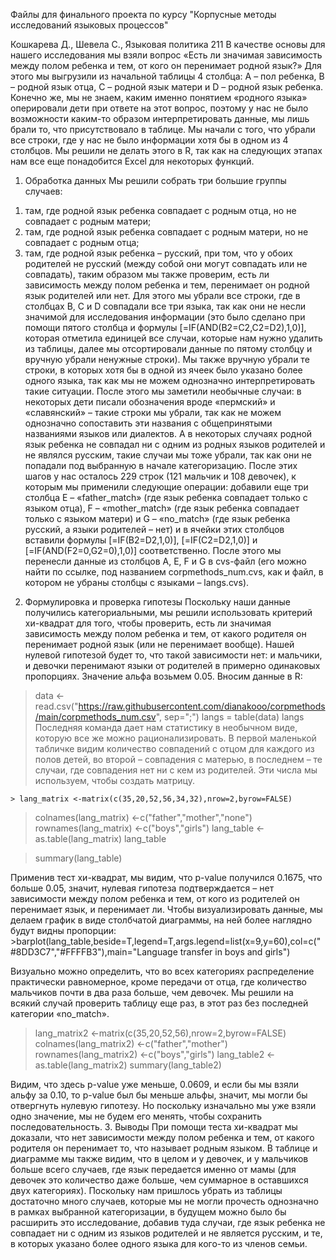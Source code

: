 Файлы для финального проекта по курсу "Корпусные методы исследований языковых процессов"

Кошкарева Д., Шевела С., Языковая политика 211
В качестве основы для нашего исследования мы взяли вопрос «Есть ли значимая зависимость между полом ребенка и тем, от кого он перенимает родной язык?» Для этого мы выгрузили из начальной таблицы 4 столбца: A – пол ребенка, B – родной язык отца, C – родной язык матери и D – родной язык ребенка. Конечно же, мы не знаем, каким именно понятием «родного языка» оперировали дети при ответе на этот вопрос, поэтому у нас не было возможности каким-то образом интерпретировать данные, мы лишь брали то, что присутствовало в таблице. Мы начали с того, что убрали все строки, где у нас не было информации хотя бы в одном из 4 столбцов. Мы решили не делать этого в R, так как на следующих этапах нам все еще понадобится Excel для некоторых функций.
1.	Обработка данных
Мы решили собрать три большие группы случаев:
1) там, где родной язык ребенка совпадает с родным отца, но не совпадает с родным матери;
2) там, где родной язык ребенка совпадает с родным матери, но не совпадает с родным отца;
3) там, где родной язык ребенка – русский, при том, что у обоих родителей не русский (между собой они могут совпадать или не совпадать), таким образом мы также проверим, есть ли зависимость между полом ребенка и тем, перенимает он родной язык родителей или нет.
Для этого мы убрали все строки, где в столбцах B, C и D совпадали все три языка, так как они не несли значимой для исследования информации (это было сделано при помощи пятого столбца и формулы [=IF(AND(B2=C2,C2=D2),1,0)], которая отметила единицей все случаи, которые нам нужно удалить из таблицы, далее мы отсортировали данные по пятому столбцу и вручную убрали ненужные строки). Мы также вручную убрали те строки, в которых хотя бы в одной из ячеек было указано более одного языка, так как мы не можем однозначно интерпретировать такие ситуации. После этого мы заметили необычные случаи: в некоторых дети писали обозначения вроде «пермский» и «славянский» – такие строки мы убрали, так как не можем однозначно сопоставить эти названия с общепринятыми названиями языков или диалектов. А в некоторых случаях родной язык ребенка не совпадал ни с одним из родных языков родителей и не являлся русским, такие случаи мы тоже убрали, так как они не попадали под выбранную в начале категоризацию.
После этих шагов у нас осталось 229 строк (121 мальчик и 108 девочек), к которым мы применили следующие операции: добавили еще три столбца E – «father_match» (где язык ребенка совпадает только с языком отца), F – «mother_match» (где язык ребенка совпадает только с языком матери) и G – «no_match» (где язык ребенка русский, а языки родителей – нет) и в ячейки этих столбцов вставили формулы [=IF(B2=D2,1,0)], [=IF(C2=D2,1,0)] и [=IF(AND(F2=0,G2=0),1,0)] соответственно. После этого мы перенесли данные из столбцов A, E, F и G в cvs-файл (его можно найти по ссылке, под названием corpmethods_num.cvs, как и файл, в котором не убраны столбцы с языками – langs.cvs).
2.	Формулировка и проверка гипотезы
Поскольку наши данные получились категориальными, мы решили использовать критерий хи-квадрат для того, чтобы проверить, есть ли значимая зависимость между полом ребенка и тем, от какого родителя он перенимает родной язык (или не перенимает вообще).  Нашей нулевой гипотезой будет то, что такой зависимости нет: и мальчики, и девочки перенимают языки от родителей в примерно одинаковых пропорциях. Значение альфа возьмем 0.05.
Вносим данные в R:
> data <- read.csv("https://raw.githubusercontent.com/dianakooo/corpmethods/main/corpmethods_num.csv", sep=";")
> langs = table(data) 
> langs
Последняя команда дает нам статистику в необычном виде, которую все же можно рационализировать.
В первой маленькой табличке видим количество совпадений с отцом для каждого из полов детей, во второй – совпадения с матерью, в последнем – те случаи, где совпадения нет ни с кем из родителей.
Эти числа мы используем, чтобы создать матрицу.

	> lang_matrix <-matrix(c(35,20,52,56,34,32),nrow=2,byrow=FALSE)
> colnames(lang_matrix) <-c("father","mother","none")
> rownames(lang_matrix) <-c("boys","girls")
> lang_table <-as.table(lang_matrix)
> lang_table
 
> summary(lang_table)
 
Применив тест хи-квадрат, мы видим, что p-value получился 0.1675, что больше 0.05, значит, нулевая гипотеза подтверждается – нет зависимости между полом ребенка и тем, от кого из родителей он перенимает язык, и перенимает ли. Чтобы визуализировать данные, мы делаем график в виде столбчатой диаграммы, на ней более наглядно будут видны пропорции:
	>barplot(lang_table,beside=T,legend=T,args.legend=list(x=9,y=60),col=c("#8DD3C7","#FFFFB3"),main="Language transfer in boys and girls")
 
Визуально можно определить, что во всех категориях распределение практически равномерное, кроме передачи от отца, где количество мальчиков почти в два раза больше, чем девочек. Мы решили на всякий случай проверить таблицу еще раз, в этот раз без последней категории «no_match».
> lang_matrix2 <-matrix(c(35,20,52,56),nrow=2,byrow=FALSE)
> colnames(lang_matrix2) <-c("father","mother")
> rownames(lang_matrix2) <-c("boys","girls")
> lang_table2 <-as.table(lang_matrix2)
> summary(lang_table2)
 
Видим, что здесь p-value уже меньше, 0.0609, и если бы мы взяли альфу за 0.10, то p-value был бы меньше альфы, значит, мы могли бы отвергнуть нулевую гипотезу. Но поскольку изначально мы уже взяли одно значение, мы не будем его менять, чтобы сохранить последовательность.
3.	Выводы
При помощи теста хи-квадрат мы доказали, что нет зависимости между полом ребенка и тем, от какого родителя он перенимает то, что называет родным языком.
В таблице и диаграмме мы также видим, что в целом и у девочек, и у мальчиков больше всего случаев, где язык передается именно от мамы (для девочек это количество даже больше, чем суммарное в оставшихся двух категориях).
Поскольку нам пришлось убрать из таблицы достаточно много случаев, которые мы не могли прочесть однозначно в рамках выбранной категоризации, в будущем можно было бы расширить это исследование, добавив туда случаи, где язык ребенка не совпадает ни с одним из языков родителей и не является русским, и те, в которых указано более одного языка для кого-то из членов семьи. 
